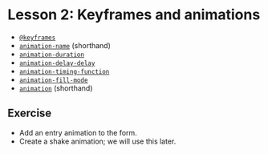 # Lesson 2: Keyframes and animations

-   [`@keyframes`](https://developer.mozilla.org/en-US/docs/Web/CSS/@keyframes)
-   [`animation-name`](https://developer.mozilla.org/en-US/docs/Web/CSS/animation-name) (shorthand)
-   [`animation-duration`](https://developer.mozilla.org/en-US/docs/Web/CSS/animation-duration)
-   [`animation-delay-delay`](https://developer.mozilla.org/en-US/docs/Web/CSS/animation-delay-delay)
-   [`animation-timing-function`](https://developer.mozilla.org/en-US/docs/Web/CSS/animation-timing-function)
-   [`animation-fill-mode`](https://developer.mozilla.org/en-US/docs/Web/CSS/animation-fill-mode)
-   [`animation`](https://developer.mozilla.org/en-US/docs/Web/CSS/animation) (shorthand)

## Exercise

-   Add an entry animation to the form.
-   Create a shake animation; we will use this later.

